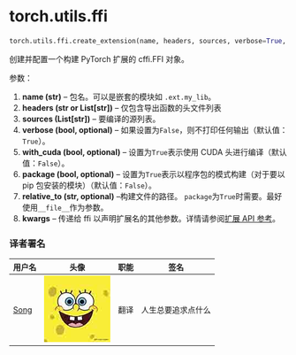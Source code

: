 # torch.utils.ffi

```py
torch.utils.ffi.create_extension(name, headers, sources, verbose=True, with_cuda=False, package=False, relative_to='.', **kwargs) 
```

创建并配置一个构建 PyTorch 扩展的 cffi.FFI 对象。

参数：

1.  **name (str)** – 包名。可以是嵌套的模块如 `.ext.my_lib`。
2.  **headers (str or List[str])** – 仅包含导出函数的头文件列表
3.  **sources (List[str])** – 要编译的源列表。
4.  **verbose (bool, optional)** – 如果设置为`False`，则不打印任何输出（默认值：`True`）。
5.  **with_cuda (bool, optional)** – 设置为`True`表示使用 CUDA 头进行编译（默认值：`False`）。
6.  **package (bool, optional)** – 设置为`True`表示以程序包的模式构建（对于要以 pip 包安装的模块）（默认值：`False`）。
7.  **relative_to (str, optional)** –构建文件的路径。 `package`为`True`时需要。最好使用`__file__`作为参数。
8.  **kwargs** – 传递给 ffi 以声明扩展名的其他参数。详情请参阅[扩展 API 参考](https://docs.python.org/3/distutils/apiref.html#distutils.core.Extension)。

### 译者署名

| 用户名 | 头像 | 职能 | 签名 |
| --- | --- | --- | --- |
| [Song](https://ptorch.com) | ![](img/2018033000352689884.jpeg) | 翻译 | 人生总要追求点什么 |